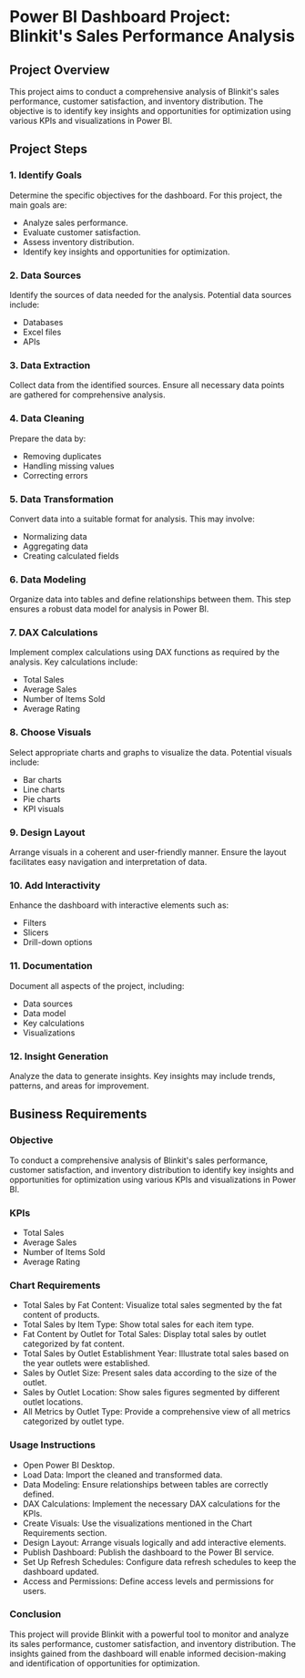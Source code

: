 # Power BI Dashboard Project: Blinkit's Sales Performance Analysis
## Project Overview
This project aims to conduct a comprehensive analysis of Blinkit's sales performance, customer satisfaction, and inventory distribution. The objective is to identify key insights and opportunities for optimization using various KPIs and visualizations in Power BI.

## Project Steps
### 1. Identify Goals
Determine the specific objectives for the dashboard. For this project, the main goals are:
   - Analyze sales performance.
   - Evaluate customer satisfaction.
   - Assess inventory distribution.
   - Identify key insights and opportunities for optimization.
### 2. Data Sources
Identify the sources of data needed for the analysis. Potential data sources include:
 - Databases
 - Excel files
 - APIs
### 3. Data Extraction
Collect data from the identified sources. Ensure all necessary data points are gathered for comprehensive analysis.

### 4. Data Cleaning
Prepare the data by:

 - Removing duplicates
 - Handling missing values
 - Correcting errors
   
### 5. Data Transformation
Convert data into a suitable format for analysis. This may involve:

- Normalizing data
- Aggregating data
- Creating calculated fields

### 6. Data Modeling
Organize data into tables and define relationships between them. This step ensures a robust data model for analysis in Power BI.

### 7. DAX Calculations
Implement complex calculations using DAX functions as required by the analysis. Key calculations include:

 - Total Sales
 - Average Sales
 - Number of Items Sold
 - Average Rating

### 8. Choose Visuals
Select appropriate charts and graphs to visualize the data. Potential visuals include:

 - Bar charts
 - Line charts
 - Pie charts
 - KPI visuals

### 9. Design Layout
Arrange visuals in a coherent and user-friendly manner. Ensure the layout facilitates easy navigation and interpretation of data.

### 10. Add Interactivity
Enhance the dashboard with interactive elements such as:

 - Filters
 - Slicers
 - Drill-down options

### 11. Documentation
Document all aspects of the project, including:

 - Data sources
 - Data model
 - Key calculations
 - Visualizations

### 12. Insight Generation
Analyze the data to generate insights. Key insights may include trends, patterns, and areas for improvement.

## Business Requirements
### Objective
To conduct a comprehensive analysis of Blinkit's sales performance, customer satisfaction, and inventory distribution to identify key insights and opportunities for optimization using various KPIs and visualizations in Power BI.

### KPIs
 - Total Sales
 - Average Sales
 - Number of Items Sold
 - Average Rating

### Chart Requirements
 - Total Sales by Fat Content: Visualize total sales segmented by the fat content of products.
 - Total Sales by Item Type: Show total sales for each item type.
 - Fat Content by Outlet for Total Sales: Display total sales by outlet categorized by fat content.
 - Total Sales by Outlet Establishment Year: Illustrate total sales based on the year outlets were established.
 - Sales by Outlet Size: Present sales data according to the size of the outlet.
 - Sales by Outlet Location: Show sales figures segmented by different outlet locations.
 - All Metrics by Outlet Type: Provide a comprehensive view of all metrics categorized by outlet type.

### Usage Instructions
- Open Power BI Desktop.
- Load Data: Import the cleaned and transformed data.
- Data Modeling: Ensure relationships between tables are correctly defined.
- DAX Calculations: Implement the necessary DAX calculations for the KPIs.
- Create Visuals: Use the visualizations mentioned in the Chart Requirements section.
- Design Layout: Arrange visuals logically and add interactive elements.
- Publish Dashboard: Publish the dashboard to the Power BI service.
- Set Up Refresh Schedules: Configure data refresh schedules to keep the dashboard updated.
- Access and Permissions: Define access levels and permissions for users.

### Conclusion
This project will provide Blinkit with a powerful tool to monitor and analyze its sales performance, customer satisfaction, and inventory distribution. The insights gained from the dashboard will enable informed decision-making and identification of opportunities for optimization.
